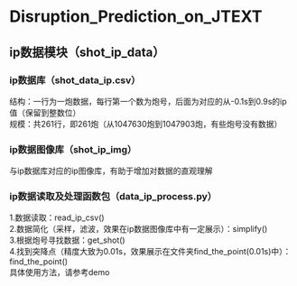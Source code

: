 # Disruption_Prediction_on_JTEXT
## ip数据模块（shot_ip_data）
### ip数据库（shot_data_ip.csv）
结构：一行为一炮数据，每行第一个数为炮号，后面为对应的从-0.1s到0.9s的ip值（保留到整数位）  
规模：共261行，即261炮（从1047630炮到1047903炮，有些炮号没有数据）  
### ip数据图像库（shot_ip_img）
与ip数据库对应的ip图像库，有助于增加对数据的直观理解
### ip数据读取及处理函数包（data_ip_process.py）
1.数据读取：read_ip_csv()  
2.数据简化（采样，滤波，效果在ip数据图像库中有一定展示）：simplify()  
3.根据炮号寻找数据：get_shot()  
4.找到突降点（精度大致为0.01s，效果展示在文件夹find_the_point(0.01s)中）：find_the_point()  
具体使用方法，请参考demo
